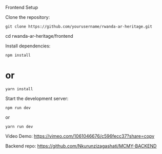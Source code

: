 Frontend Setup

Clone the repository:

```
git clone https://github.com/yourusername/rwanda-ar-heritage.git
```

cd rwanda-ar-heritage/frontend

Install dependencies:

```
npm install
```

# or

```
yarn install
```

Start the development server:

```
npm run dev
```

or

```
yarn run dev
```

Video Demo: https://vimeo.com/1061046676/c596fecc37?share=copy

Backend repo: https://github.com/Nkurunzizagashati/MCMY-BACKEND
